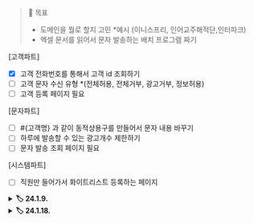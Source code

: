 > 🎯 목표 <br>
> - 도메인을 뭘로 할지 고민 *예시 (이니스프리, 인어교주해적단,인터파크)
> - 엑셀 문서를 읽어서 문자 발송하는 배치 프로그램 짜기 <br>

[고객파트]
-[x] 고객 전화번호를 통해서 고객 id 조회하기 <br>
- [ ] 고객 문자 수신 유형 *(전체허용, 전체거부, 광고거부, 정보허용) <br>
- [ ] 고객 등록 페이지 필요<br>

[문자파트]
- [ ] #{고객명} 과 같이 동적상용구를 만들어서 문자 내용 바꾸기 <br>
- [ ] 하루에 발송할 수 있는 광고개수 제한하기 <br>
- [ ] 문자 발송 조회 페이지 필요 <br>

[시스템파트]
- [ ] 직원만 들어가서 화이트리스트 등록하는 페이지 <br>

<details> 
	<summary><b>🏷️ 24.1.9.</b></summary>
	<div markdown = "1">
		<ul>
            <li> 마크다운보면서 복습 및 기술블로그 포스팅할만한 것들을 기록
            </li>
            <li> 빈 생명주기 콜백 이론 복습
            </li>
		</ul>
	</div>
</details>
<details> 
	<summary><b>🏷️ 24.1.18.</b></summary>
	<div markdown = "1">
		<ul>
            <li> JS+제이쿼리 찾아보면서 기본 페이지 세팅
            </li>
            <li> 전화번호 입력시 빈값인 경우 alert창 뜨게 세팅 
            </li>
		</ul>
	</div>
</details>